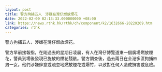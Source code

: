 ```yaml
---
layout: post
title: 警方拘捕五人　涉嫌在灣仔燃放煙花
date: 2022-02-09 02:13:33.000000000 +08:00
link: https://news.rthk.hk/rthk/ch/component/k2/1632666-20220209.htm
categories: rthk
---
```


警方拘捕五人，涉嫌在灣仔燃放煙花。

警方早前接報指，在剛過去的星期日凌晨，有人在灣仔博覽道東一個廣場燃放煙花，警員到場後發現已施放的煙花殘骸。警方調查後，過去兩日在全港多區拘捕四男一女，他們涉嫌肆意或疏忽地燃放煙花或爆竹，以致對任何人造成損害或危險。
